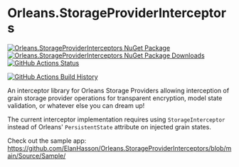 # Orleans.StorageProviderInterceptors

[![Orleans.StorageProviderInterceptors NuGet Package](https://img.shields.io/nuget/v/Orleans.StorageProviderInterceptors.svg)](https://www.nuget.org/packages/Orleans.StorageProviderInterceptors/) [![Orleans.StorageProviderInterceptors NuGet Package Downloads](https://img.shields.io/nuget/dt/Orleans.StorageProviderInterceptors)](https://www.nuget.org/packages/Orleans.StorageProviderInterceptors) [![GitHub Actions Status](https://github.com/ElanHasson/Orleans.StorageProviderInterceptors/workflows/Build/badge.svg?branch=main)](https://github.com/ElanHasson/Orleans.StorageProviderInterceptors/actions)

[![GitHub Actions Build History](https://buildstats.info/github/chart/ElanHasson/Orleans.StorageProviderInterceptors?branch=main&includeBuildsFromPullRequest=false)](https://github.com/ElanHasson/Orleans.StorageProviderInterceptors/actions)


An interceptor library for Orleans Storage Providers allowing interception of grain storage provider operations for transparent encryption, model state validation, or whatever else you can dream up!


The current interceptor implementation requires using `StorageInterceptor` instead of Orleans' `PersistentState` attribute on injected grain states.

Check out the sample app: https://github.com/ElanHasson/Orleans.StorageProviderInterceptors/blob/main/Source/Sample/
